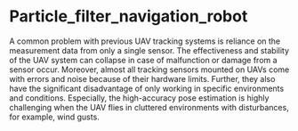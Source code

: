 # Particle_filter_navigation_robot
A common problem with previous UAV tracking systems is reliance on the measurement data from only a single sensor. The effectiveness and stability of the UAV system can collapse in case of malfunction or damage from a sensor occur. Moreover, almost all tracking sensors mounted on UAVs come with errors and noise because of their hardware limits. Further, they also have the significant disadvantage of only working in specific environments and conditions. Especially, the high-accuracy pose estimation is highly challenging when the UAV flies in cluttered environments with disturbances, for example, wind gusts.
